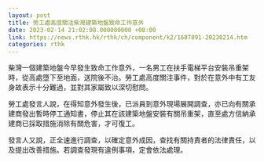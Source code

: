 ```yaml
---
layout: post
title: 勞工處高度關注柴灣建築地盤致命工作意外
date: 2023-02-14 21:02:08.000000000 +08:00
link: https://news.rthk.hk/rthk/ch/component/k2/1687891-20230214.htm
categories: rthk
---
```


柴灣一個建築地盤今早發生致命工作意外，一名男工在扶手電梯平台安裝吊重架時，從高處墮下至地面，送院後不治。勞工處高度關注事件，對於在意外中有工友身故表示十分難過，並對其家屬致以深切慰問。

勞工處發言人說，在得知意外發生後，已派員到意外現場展開調查，亦已向有關承建商發出暫時停工通知書，停止其在該建築地盤安裝有關吊重架，直至處方信納承建商已採取措施消除有關危害，才可復工。

發言人又說，正全速進行調查，以確定意外成因，查找有關持責者的法律責任，以及提出改善措施。若調查發現有違例事項，定會依法處理。
